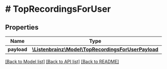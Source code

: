 # # TopRecordingsForUser

## Properties

Name | Type | Description | Notes
------------ | ------------- | ------------- | -------------
**payload** | [**\Listenbrainz\Model\TopRecordingsForUserPayload**](TopRecordingsForUserPayload.md) |  |

[[Back to Model list]](../../README.md#models) [[Back to API list]](../../README.md#endpoints) [[Back to README]](../../README.md)

